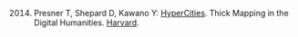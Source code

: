 2014. Presner T, Shepard D, Kawano Y: [HyperCities](https://github.com/hypercities/hypercities). Thick Mapping in the Digital Humanities. [Harvard](http://www.hup.harvard.edu/catalog.php?isbn=9780674725348).